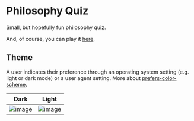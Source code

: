 # Philosophy Quiz
Small, but hopefully fun philosophy quiz.

And, of course, you can play it [here](https://irfandaily.neocities.org/philosophy-quiz).

## Theme
A user indicates their preference through an operating system setting (e.g. light or dark mode) or a user agent setting. More about [prefers-color-scheme](https://developer.mozilla.org/en-US/docs/Web/CSS/@media/prefers-color-scheme).

Dark             |  Light
:-------------------------:|:-------------------------:
![image](https://github.com/irfankurtagic/philosophy-quiz/assets/72319855/83f53870-8c2f-4533-a241-bd03317f52a2)  |  ![image](https://github.com/irfankurtagic/philosophy-quiz/assets/72319855/5160cffd-ad09-4e95-9fe9-5d79d42b53db)
